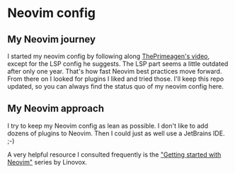 # Neovim config

## My Neovim journey
I started my neovim config by following along [ThePrimeagen's video](https://youtu.be/w7i4amO_zaE?feature=shared), except for the LSP config he suggests. The LSP part seems a little outdated after only one year. That's how fast Neovim best practices move forward. From there on I looked for plugins I liked and tried those. I'll keep this repo updated, so you can always find the status quo of my neovim config here.

## My Neovim approach

I try to keep my Neovim config as lean as possible. I don't like to add dozens of plugins to Neovim. Then I could just as well use a JetBrains IDE. ;-)

A very helpful resource I consulted frequently is the ["Getting started with Neovim"](https://linovox.com/getting-started-with-neovim/) series by Linovox.
